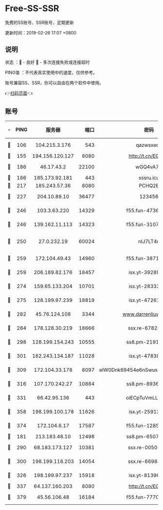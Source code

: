 # Free-SS-SSR

免费的SS账号、SSR账号，定期更新

更新时间：2019-02-26 17:07 +0800

## 说明

状态     ：🙂 - 良好 🙁 - 多次连接失败或连接超时

PING值   ：不代表真实使用中的速度，仅供参考。

账号兼容SS、SSR，你可以自由在两个软件中使用。

👉[扫码页面](https://liesauer.github.io/free-ss-ssr.github.io/)👈

## 账号

|-|PING|服务器|端口|密码|加密方式|区域|
|:----:|:----:|:-----:|-----:|:----:|:----:|:----:|
|🙂|106|104.215.3.176|543|qazwsxedc|aes-256-gcm|JP|
|🙂|155|194.156.120.127|8080|http://t.cn/EGJIyrl|rc4-md5|RU|
|🙂|186|46.17.43.2|22100|wGQ4vA7D|aes-256-gcm|RU|
|🙂|186|185.173.92.181|443|sssru.icu|rc4-md5|RU|
|🙂|217|185.243.57.36|8080|PCHQ2E|rc4-md5|US|
|🙂|227|204.10.89.10|36477|123456|aes-256-cfb|US|
|🙂|246|103.3.63.220|14329|f55.fun-47367810|aes-256-cfb|SG|
|🙂|246|139.162.11.113|14323|f55.fun-31072874|aes-256-cfb|SG|
|🙂|250|27.0.232.19|60024|nIJ7LT4n|xchacha20-ietf-poly1305|HK|
|🙂|259|172.104.49.43|14960|f55.fun-38711662|aes-256-cfb|SG|
|🙂|259|206.189.82.176|18457|isx.yt-39289434|aes-256-cfb|SG|
|🙂|274|159.65.133.204|10701|isx.yt-28333827|aes-256-cfb|SG|
|🙂|275|128.199.97.239|18819|isx.yt-47261085|aes-256-cfb|SG|
|🙂|282|45.76.124.108|3344|www.darrenliuwei.com|aes-256-cfb|AU|
|🙂|284|178.128.30.219|18666|ssx.re-67823309|aes-256-cfb|SG|
|🙂|298|128.199.154.243|10555|ss8.pm-21916657|aes-256-cfb|SG|
|🙂|301|162.243.134.187|11028|isx.yt-47838069|aes-256-cfb|US|
|🙂|309|172.104.33.178|8097|eIW0Dnk69454e6nSwuspv9DmS201tQ0D|aes-256-cfb|SG|
|🙂|316|107.170.242.27|10884|ss8.pm-89367697|aes-256-cfb|US|
|🙂|331|66.42.95.136|443|oiECpTuVmLLxk4Ts|aes-256-cfb|US|
|🙂|358|198.199.100.178|11626|isx.yt-25913168|aes-256-cfb|US|
|🙂|374|172.104.6.17|17587|f55.fun-12854977|aes-256-cfb|US|
|🙂|181|213.183.48.10|12498|ss8.pm-65077768|rc4-md5|RU|
|🙂|290|68.183.173.127|10381|ssx.re-00501672|aes-256-cfb|US|
|🙂|300|198.199.118.203|14054|ssx.re-66984414|aes-256-cfb|US|
|🙂|326|198.199.97.237|15918|isx.yt-81396209|aes-256-cfb|US|
|🙂|337|64.137.160.203|8080|http://t.cn/EGJIyrl|rc4-md5|CA|
|🙂|379|45.56.106.48|16184|f55.fun-77705055|aes-256-cfb|US|
